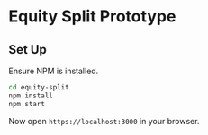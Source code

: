 # Equity Split Prototype

## Set Up
Ensure NPM is installed.

```sh
cd equity-split
npm install
npm start
```

Now open `https://localhost:3000` in your browser. 
